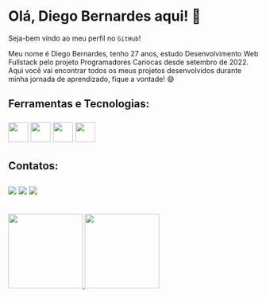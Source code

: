 <h1>Olá, Diego Bernardes aqui! 👋</h1>

Seja-bem vindo ao meu perfil no `GitHub`!<p>Meu nome é Diego Bernardes, tenho 27 anos, estudo Desenvolvimento Web Fullstack pelo projeto Programadores Cariocas desde setembro de 2022.<br> Aqui você vai encontrar todos os meus projetos desenvolvidos durante minha jornada de aprendizado, fique a vontade! 😄</p>

## Ferramentas e Tecnologias:<br><br><img src="https://cdn.jsdelivr.net/gh/devicons/devicon/icons/git/git-original.svg" width="40" height="40"/> <img src="https://cdn.jsdelivr.net/gh/devicons/devicon/icons/html5/html5-plain-wordmark.svg" width="40" height="40"/> <img src="https://cdn.jsdelivr.net/gh/devicons/devicon/icons/css3/css3-plain-wordmark.svg" width="40" height="40"/> <img src="https://cdn.jsdelivr.net/gh/devicons/devicon/icons/javascript/javascript-original.svg" width="40" height="40"/>


## Contatos:<div><br></a><a href="https://instagram.com/seu-usuário-instagram-aqui" target="_blank"><img src="https://img.shields.io/badge/-Instagram-%23E4405F?style=for-the-badge&logo=instagram&logoColor=white" target="_blank"></a> </a><a href = "mailto:contato@seu-usuário-aqui"><img src="https://img.shields.io/badge/Gmail-D14836?style=for-the-badge&logo=gmail&logoColor=white" target="_blank"></a> <a href="https://www.linkedin.com/in/seu-usuário-linkedln-aqui" target="_blank"><img src="https://img.shields.io/badge/-LinkedIn-%230077B5?style=for-the-badge&logo=linkedin&logoColor=white" target="_blank"></a>   </div>

<div><br><a href="https://github.com/DiegoBernardes95"><img height="150em" src="https://github-readme-stats.vercel.app/api?username=DiegoBernardes95&show_icons=true&theme=dracula&include_all_commits=true&count_private=true"/> <img height="150em" src="https://github-readme-stats.vercel.app/api/top-langs/?username=DiegoBernardes95&layout=compact&langs_count=7&theme=dracula"/></div>
